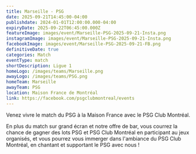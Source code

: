 ```yaml
---
title: Marseille - PSG
date: 2025-09-21T14:45:00-04:00
publishdate: 2024-01-01T12:00:00.000-04:00
expiryDate: 2025-09-22T06:45:00.000Z
featureImage: images/event/Marseille-PSG-2025-09-21-Insta.png
instagramImage: images/event/Marseille-PSG-2025-09-21-Insta.png
facebookImage: images/event/Marseille-PSG-2025-09-21-FB.png
definitiveDate: true
categories: Match
eventType: match
shortDescription: Ligue 1
homeLogo: /images/teams/Marseille.png
awayLogo: /images/teams/PSG.png
homeTeam: Marseille
awayTeam: PSG
location: Maison France de Montréal
link: https://facebook.com/psgclubmontreal/events
---
```


Venez vivre le match du PSG à la Maison France avec le PSG Club Montréal.

En plus du match sur grand écran et notre offre de bar, vous courrez la chance de gagner des lots PSG et PSG Club Montréal en participant au jeux organisés, et vous pourrez vous immerger dans l'ambiance du PSG Club Montréal, en chantant et supportant le PSG avec nous !
